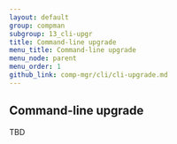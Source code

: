 ```yaml
---
layout: default 
group: compman
subgroup: 13_cli-upgr
title: Command-line upgrade
menu_title: Command-line upgrade
menu_node: parent
menu_order: 1
github_link: comp-mgr/cli/cli-upgrade.md
---
```


## Command-line upgrade
TBD